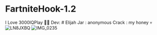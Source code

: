 # FartniteHook-1.2
I Love 3000IQPlay 🤑🤑
Dev: # Elijah
Jar : anonymous
Crack : my honey 💀
![LN8JXBQ](https://github.com/MikuSoCute/FartniteHook-1.2/assets/122946121/2aeddf89-603e-4741-bdbe-37ff7e8f845e)
![IMG_0235](https://github.com/MikuSoCute/FartniteHook-1.2/assets/122946121/9387c609-a75e-40b7-8b2c-0d524dd89969)
